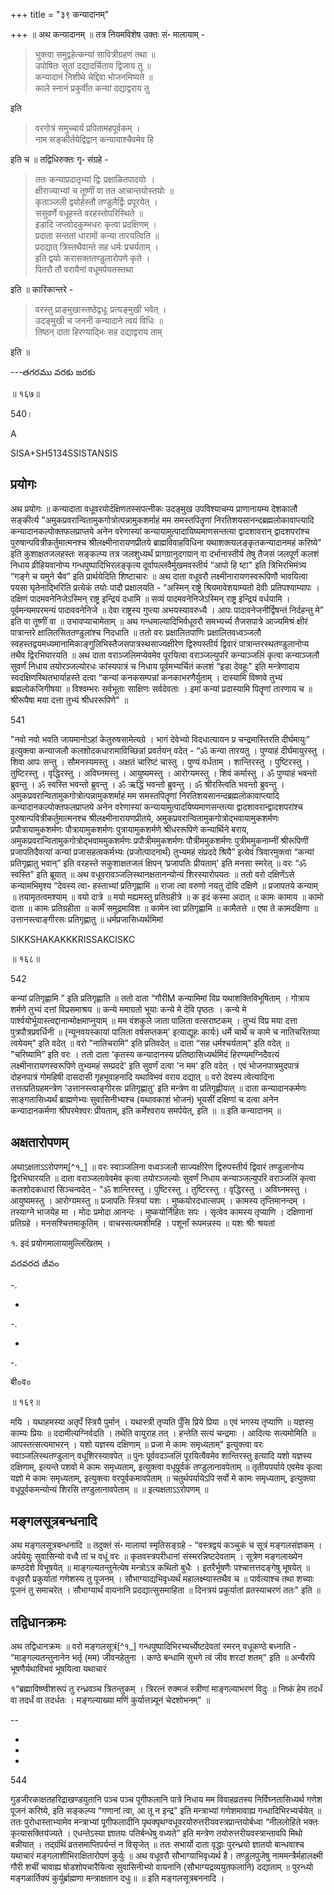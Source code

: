 +++
title = "३९ कन्यादानम्"

+++
॥ अथ कन्यादानम् ॥ तत्र नियमविशेष उक्तः सं॰ मालायाम् -

> भुक्त्वा समुद्वहेत्कन्यां सावित्रीग्रहणं तथा ॥  
उपोषितः सुतां दद्यादर्चिताय द्विजाय तु ॥  
कन्यादानं निशीथे चेद्दिवा भोजनमिष्यते ॥  
काले स्नानं प्रकुर्वीत कन्यां दद्याद्वराय तु

इति 

> वरगोत्रं समुच्चार्य प्रपितामहपूर्वकम् ।  
नाम सङ्कीर्तयेद्विद्वान् कन्यायाश्चैवमेव हि

इति च ॥ तद्विधिरुक्तः गृ॰ संग्रहे -

> ततः कन्याप्रदातृभ्यां द्विः प्रक्षाळितपादयोः ।  
क्षीराज्याभ्यां च तूष्णीं वा तत आचान्तयोस्तयोः ॥  
कृताञ्जली द्वयोर्हस्तौ तण्डुलैर्द्विः प्रपूरयेत् ।  
ससुवर्णे वधूहस्ते वरहस्तोपरिस्थिते ॥  
इडादि जप्त्वोदकुम्भधरः कृत्वा प्रदक्षिणम् ।  
प्रदाता सन्ततां धारामों कन्या तारयत्विति ॥  
प्रदद्यात् त्रिस्तथैवान्ते सह धर्मः प्रचर्यताम् ।  
इति द्वयोः करासक्ततण्डुलारोपणे कृते ।  
पितरौ तौ वरायैनां वधूमर्पयतस्तथा

इति ॥ कारिकान्तरे -

> वरस्तु प्राङ्मुखास्तष्ठेद्वधूः प्रत्यङ्मुखी भवेत् ।  
उदङ्मुखी च जननी कन्यादाने त्वयं विधिः ॥  
तिष्ठन् दाता हिरण्याद्भिः सह दद्याद्वराय ताम्

इति ॥

---తగరము వరకు జరకు

॥ १६७॥

540।

A

SISA+SH5134SSISTANSIS

## प्रयोगः
अथ प्रयोगः ॥ कन्यादाता वधूवरयोर्दक्षिणतस्सपत्नीकः उदङ्मुख उपविश्याचम्य प्राणानायम्य देशकालौ सङ्कीर्त्य "अमुकप्रवरान्वितामुकगोत्रोत्पन्नामुकशर्माहं मम समस्तपितॄणां निरतिशयसानन्दब्रह्मलोकावाप्त्यादि कन्यादानकल्पोक्तफलप्राप्तये अनेन वरेणास्यां कन्यायामुत्पादायिष्यमाणसन्तत्या द्वादशावरान् द्वादशपरांश्च पुरुषान्पवित्रीकर्तुमात्मनश्च श्रीलक्ष्मीनारायणप्रीतये ब्राह्मविवाहविधिना यथाशक्त्यलङ्कृतकन्यादानमहं करिष्ये" इति कुशाक्षतजलहस्तः सङ्कल्प्य तत्र 
जलशुध्यर्थं प्रागग्रानुदगग्रान् वा दर्भानास्तीर्य तेषु तैजसं जलपूर्णं कलशं निधाय व्रीहियवानोप्य गन्धपुष्पादिभिरलङ्कृत्य दूर्वापल्लवैर्मुखमवस्तीर्य “आपो हि ष्टा" इति त्रिभिरभिमंत्र्य “गङ्गे च यमुने चैव” इति प्रार्थयेदिति शिष्टाचारः ॥ अथ दाता वधूवरौ लक्ष्मीनारायणस्वरूपिणौ भावयित्वा पयसा घृतेनाद्भिरिति प्रत्येकं तयोः पादौ प्रक्षालयति - “अस्मिन् राष्ट्रे श्रियमावेशयाम्यतो देवीः प्रतिपश्याम्यापः । दक्षिणं पादमवनेनिजेऽस्मिन् राष्ट्र इन्द्रियं दधामि ॥ सव्यं पादमवनेनिजेऽस्मिन् राष्ट्र इन्द्रियं वर्धयामि । पूर्वमन्यमपरमन्यं 
पादाववनेनिजे ॥ देवा राष्ट्रस्य गुप्त्या अभयस्यावरुध्यै । आपः पादावनेजनीर्द्विषन्तं निर्दहन्तु मे” इति वा तूष्णीं वा ॥ उभावप्याचामेताम् ॥ अथ गन्धमाल्यादिभिर्वधूवरौ समभ्यर्च्य तैजसपात्रे आज्यमिश्रं क्षीरं पात्रान्तरे क्षालितसिततण्डुलांश्च निदधाति ॥ ततो वरः प्रक्षालितपाणिः प्रक्षालितवध्वञ्जलौ स्वहस्तद्वयमध्यमानामिकाङ्गुलिभिस्तैजसपात्रस्थसाज्यक्षीरेण द्विरुपस्तीर्य द्विवारं पात्रान्तरस्थतण्डुलानोप्य तथैव द्विरभिघारयति ॥ अथ दाता वराञ्जलिमप्येवमेव पूरयित्वा वराञ्जल्युपरि कन्याञ्जलिं कृत्वा कन्याञ्जलौ सुवर्णं निधाय तयोरञ्जल्योरधः कांस्यपात्रं च निधाय पूर्वमभ्यर्चितं कलशं “इडा देवहूः" इति 
मन्त्रेणादाय स्वदक्षिणस्थितभार्याहस्ते दत्वा “कन्यां कनकसम्पन्नां कनकाभरणैर्युताम् । दास्यामि विष्णवे तुभ्यं ब्रह्मलोकजिगीषया ॥ विश्वम्भरः सर्वभूताः साक्षिणः सर्वदेवताः । इमां कन्यां प्रदास्यामि पितॄणां तारणाय च ॥ श्रीरूपैषा मया दत्ता तुभ्यं श्रीधररूपिणे" ॥

541

"नवो नवो भवति जायमानोऽहां केतुरुषसामेत्यग्रे । भागं देवेभ्यो विदधात्यायन प्र चन्द्रमास्तिरति दीर्घमायुः” इत्युक्त्वा कन्याजलौ कलशोदकधारामाविच्छिन्नां प्रवर्तयन् वदेत् - “ॐ कन्या तारयतु । पुण्याहं दीर्घमायुरस्तु । शिवा आपः सन्तु । सौमनस्यमस्तु । अक्षतं चारिष्टं चास्तु । पुण्यं वर्धताम् । शान्तिरस्तु । पुष्टिरस्तु । तुष्टिरस्तु । वृद्धिरस्तु । अविघ्नमस्तु । आयुष्यमस्तु । 
आरोग्यमस्तु । शिवं कर्मास्तु । ॐ पुण्याहं भवन्तो ब्रुवन्तु । ॐ स्वस्ति भवन्तो ब्रुवन्तु । ॐ ऋद्धिं भवन्तो ब्रुवन्तु । ॐ श्रीरस्त्विति भवन्तो ब्रुवन्तु । अमुकप्रवरान्वितामुकगोत्रोत्पन्नामुकशर्माहं मम समस्तपितॄणां निरतिशयसानन्दब्रह्मलोकावाप्त्यादि कन्यादानकल्पोक्तफलप्राप्तये अनेन वरेणास्यां कन्यायामुत्पादयिष्यमाणसन्तत्या द्वादशावरान्द्वादशपरांश्च पुरुषान्पवित्रीकर्तुमात्मनश्च श्रीलक्ष्मीनारायणप्रीतये, अमुकप्रवरान्वितामुकगोत्रोद्भवायामुकशर्मणः प्रपौत्रायामुकशर्मणः पौत्रायामुकशर्मणः पुत्रायामुकशर्मणे श्रीधररूपिणे कन्यार्थिने बराय, अमुकप्रवरान्वितामुकगोत्रोद्भवाममुकशर्मणः प्रपौत्रीममुकशर्मणः पौत्रीममुकशर्मणः पुत्रीममुकनाम्नीं श्रीरूपिणीं प्रजापतिदैवत्यां कन्यां प्रजासहत्वकर्मभ्यः (प्रजोत्पादनार्थं) तुभ्यमहं संप्रददे श्रियै” इत्येवं त्रिवारमुक्त्वा “कन्यां प्रतिगृह्णातु भवान्” इति वरहस्ते सकुशाक्षतजलं क्षिपन् ‘प्रजापतिः प्रीयताम्' इति मनसा स्मरेत् ॥ वरः “ॐ स्वस्ति” इति ब्रूयात् ॥ अथ वधूवरावञ्जलिस्थानक्षतानन्योन्यं शिरस्यारोपयतः ॥ ततो वरो दक्षिणेंऽसे कन्यामभिमृश्य “देवस्य त्वा॰ हस्ताभ्यां प्रतिगृह्णामि ॥ राजा त्वा वरुणो नयतु दोवि दक्षिणे ॥ प्रजापतये कन्याम् ॥ तयामृतत्वमश्याम् ॥ वयो दात्रे ॥ मयो मह्यमस्तु प्रतिग्रहीत्रे ॥ क इदं कस्मा अदात् ॥ कामः कामाय ॥ कामो दाता ॥ कामः प्रतिग्रहीता ॥ कामँ समुद्रमाविश ॥ कामेन त्वा प्रतिगृह्णामि ॥ कामैतत्ते ॥ एषा ते कामदक्षिणा ॥ उत्तानस्त्वाङ्गीरसः प्रतिगृह्णातु ॥ धर्मप्रजासिध्यर्थमिमां

SIKKSHAKAKKKRISSAKCISKC

॥ १६८॥

542

कन्यां प्रतिगृह्णामि ” इति प्रतिगृह्णाति ॥ ततो दाता “गौरीM कन्यामिमां विप्र यथाशक्तिविभूषिताम् । गोत्राय शर्मणे तुभ्यं दत्तां विप्रसमाश्रय ॥ कन्ये ममाग्रतो भूयाः कन्ये मे देवि पृष्ठतः । कन्ये मे पार्श्वयोर्भूयास्त्वद्दानान्मोक्षमाप्नुयाम् ॥ मम वंशकुले जाता पालिता वत्सराष्टकम् । तुभ्यं विप्र मया दत्ता पुत्रपौत्रप्रवर्धिनी ॥ (न्यूनवयस्कायां पालिता वर्षसप्तकम्' इत्याद्यूहः कार्यः) धर्मे चार्थे च कामे च नातिचरितव्या त्वयेयम्" इति वदेत् ॥ वरो "नातिचरामि" इति प्रतिवदेत् ॥ दाता “सह धर्मश्चर्यताम्" इति वदेत् ॥ "चरिष्यामि” इति वरः । ततो दाता ‘कृतस्य कन्यादानस्य प्रतिष्ठासिध्यर्थमिदं हिरण्यमग्निदैवत्यं लक्ष्मीनारायणस्वरूपिणे तुभ्यमहं सम्प्रददे' इति सुवर्णं दत्वा 'न मम' इति वदेत् । एवं भोजनपात्रमुदपात्रं दोहनपात्रं गोमहिषी दासदासी गृहभूवाहनादि यथाविभवं वराय दद्यात् ॥ वरो देवस्य त्वेत्यादिना तत्तत्प्रतिग्रहमन्त्रेण 'उत्तानस्त्वाङ्गीरसः प्रतिगृह्णातु' इति मन्त्रेण वा प्रतिगृह्णीयात् ॥ दाता कन्यादानकर्मणः साङ्गतासिध्यर्थं ब्राह्मणेभ्यः सुवासिनीभ्यश्च (यथावकाशं भोजनं) भूयसीं दक्षिणां च दत्वा अनेन कन्यादानकर्मणा श्रीपरमेश्वरः प्रीयताम्, इति कर्मेश्वराय समर्पयेत्, इति ॥ ॥ इति कन्यादानम् ॥ 
## अक्षतारोपणम्
अथाऽक्षताऽऽरोपणम्[^१_] ॥ वरः स्वाञ्जलिना वध्वञ्जलौ साज्यक्षीरेण द्विरुपस्तीर्य द्विवारं तण्डुलानोप्य द्विरभिघारयति ॥ दाता वराञ्जलावेवमेव कृत्वा तयोरञ्जल्योः सुवर्णं निधाय कन्याञ्जल्युपरि वराञ्जलिं कृत्वा कलशोदकधारां सिञ्चन्वदेत् - "ॐ शान्तिरस्तु । पुष्टिरस्तु । तुष्टिरस्तु । वृद्धिरस्तु । अविघ्नमस्तु । आयुष्यमस्तु । आरोग्यमस्तु ॥ प्रजापतिः स्त्रियां यशः । मुष्कयोरदधात्सपम् । कामस्य तृप्तिमानन्दम् । तस्याग्ने भाजयेह मा । मोदः प्रमोदा आनन्दः । मुष्कयोर्निहितः सपः । सृत्वेव कामस्य तृप्याणि । दक्षिणानां प्रतिग्रहे । मनसश्चित्तमाकूतिम् । वाचस्सत्यमशीमहि । पशूनाँ रूपमन्नस्य ॥ यशः श्रीः श्रयतां

१. इदं प्रयोगमालायामुल्लिखितम् ।

వరవరద జీవం

-.

-

-.

-

-.

बी०व०

॥ १६९॥

मयि । यथाहमस्या अतृपँ स्त्रियै पुर्मान् । यथास्त्री तृप्यति पुँसि प्रिये 
प्रिया ॥ एवं भगस्य तृप्याणि ॥ यज्ञस्य॒ काम्यः प्रियः ॥ ददामीत्यग्निर्वदति । तथेति वायुराह तत् । हन्तेति सत्यं चन्द्रमाः । आदित्यः सत्यमोमिति ॥ आपस्तत्सत्यमाभरन् । यशो यज्ञस्य दक्षिणाम् ॥ प्रजा मे कामः समृध्यताम्" इत्युक्त्वा वरः स्वाञ्जलिस्थतण्डुलान् वधूशिरस्यावपेत् ॥ पुनः पूर्ववदञ्जलिं पूरयित्वैवमेव शान्तिरस्तु इत्यादि यशो यज्ञस्य दक्षिणाम्, इत्यन्ते पशवो मे कामः समृध्यताम्, इत्युक्त्वा वधूपूर्वकं तण्डुलानावपेताम् ॥ तृतीयपर्याये एवमेव कृत्वा यज्ञो मे कामः समृध्यताम्, इत्युक्त्वा वरपूर्वकमावपेताम् ॥ चतुर्थपर्यायेऽपि सर्वो मे कामः समृध्यताम्, इत्युक्त्वा वधूपूर्वकमन्योन्यं शिरसि 
तण्डुलानावपेताम् ॥  ॥ इत्यक्षताऽऽरोपणम् ॥ 
## मङ्गलसूत्रबन्धनादि
अथ मङ्गलसूत्रबन्धनादि ॥ तदुक्तं सं॰ मालायां स्मृतिसङ्ग्रहे - “वस्त्रद्वयं कञ्चुकं च सूत्रं मङ्गलसंज्ञकम् । अर्पयेयुः सुवासिन्यो वध्वै तां च वधूं वरः ॥ कृतवस्त्रपरीधानां संस्मरन्निष्टदेवताम् । सूत्रेण मङ्गलाख्येन कण्ठदेशे 
विभूषयेत् ॥ माङ्गल्यतन्तुनेत्येष मन्त्रोऽत्र कथितो बुधैः । इतरैर्भूषणैः पश्चात्तत्तदङ्गेषु भूषयेत् ॥ वधूवरौ प्रकुर्यातां गणेशस्य तु पूजनम् । सौभाग्याद्यभिवृध्यर्थं महालक्ष्म्यास्तथैव च ॥ पार्वत्याश्च तथा शच्याः पूजनं तु समाचरेत् । सौभाग्यार्थं वायनानि प्रदद्यात्सुसमाहिता ॥ दिनत्रयं प्रकुर्यातां व्रतस्याचरणं ततः" इति ॥

## तद्विधानक्रमः
अथ तद्विधानक्रमः ॥ वरो मङ्गलसूत्रं[^१_] गन्धपुष्पादिभिरभ्यर्च्येष्टदेवतां स्मरन् वधूकण्ठे बध्नाति - “माङ्गल्यतन्तुनानेन भर्तृ (मम) जीवनहेतुना । कण्ठे बन्धामि सुभगे त्वं जीव शरदां शतम्" इति ॥ अन्यैरपि भूषणैर्यथाविभवं भूषयित्वा यथाचारं

१“ब्रह्माविष्ण्वीशरूपं तु रन्ध्रवञ्च त्रितन्तुकम् । त्रिरत्नं रुक्मजं स्त्रीणां माङ्गल्याभरणं विदुः ॥ निष्कं हेम तदर्धं वा तदर्धं वा तदर्धतः । मङ्गल्याख्या मणिं कुर्यात्तन्न्यूनं चेदशोभनम्" ॥

--

-

-

-

544

गुडजीरकाक्षतहरिद्राखण्डयुतानि पञ्च पञ्च पूगीफलानि पात्रे निधाय मम विवाहव्रतस्य निर्विघ्नतासिध्यर्थ गणेश पूजनं करिष्ये, इति सङ्कल्प्य “गणानां त्वा, आ तू न इन्द्र" इति मन्त्राभ्यां गणेशमावाह्य गन्धादिभिरभ्यर्चयेत् ॥ ततः पुरोधास्ताभ्यामेव मन्त्राभ्यां पूगीफलादीनि पृथक्पृथग्वधूवरयोरुत्तरीयवस्त्रप्रान्तयोर्बध्वा “नीललोहिते भक्तः कृत्यासक्तिय॑ज्यते । एधन्तेऽस्या ज्ञातयः पतिर्बन्धेषु वध्यते” इति मन्त्रेण तयोरुत्तरीयवस्त्रान्तावपि मिथो बन्नीयात् । तद्ग्रंथिं व्रतसमाप्तिपर्यन्तं न विसृजेत् ॥ ततः सभार्यो दाता वृद्धाः पुरन्ध्रयो ज्ञातयो बान्धवाश्च यथाचारं मङ्गलाशीभिराक्षितारोपणं कुर्युः ॥ अथ वधूवरौ सौभाग्याभिवृध्यर्थ है। तण्डुलपुजेषु नाममन्त्रैर्महालक्ष्मी गौरी शचीं चावाह्य षोडशोपचारैयित्वा सुवासिनीभ्यो वायनानि (सौभाग्यद्रव्ययुतफलानि) दद्याताम् ॥ पुरन्ध्यो मङ्गळार्तिक्यं कुर्युर्ब्राह्मणा मन्त्राक्षतान दधुः॥ ॥ इति मङ्गलसूत्रबननादि ।
